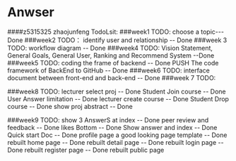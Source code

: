# Anwser
####z5315325 zhaojunfeng TodoLsit:
###week1 TODO:
    choose a topic---Done
###week2 TODO： 
    identify user and relationship -- Done
###week 3 TODO:
    workflow diagram -- Done
###week4 TODO:
    Vision Statement, General Goals, General User, Ranking and Recommend System  --Done
###week5 TODO:
    coding the frame of backend                  -- Done
    PUSH The code framework of BackEnd to GitHub -- Done
###week6 TODO:
    interface document between front-end and back-end -- Done
###week 7 TODO:

###week8 TODO:
    lecturer select proj         -- Done
    Student Join  course         -- Done
    User Answer limitation       -- Done
    lecturer create course       -- Done
    Student Drop course          -- Done
    show proj abstract           -- Done    

###week9 TODO:
    show 3 AnswerS at index         -- Done
    peer review and feedback        -- Done
    likes Bottom                    -- Done
    Show answer and index           -- Done
    Quick start Doc                 -- Done
    profile page
    a good looking page template    -- Done
    rebuilt home page               -- Done
    rebuilt detail page             -- Done
    rebuilt login page              -- Done
    rebuilt register page           -- Done
    rebuilt public page 


